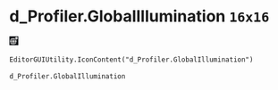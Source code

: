 # d_Profiler.GlobalIllumination `16x16`
<img src="/img/d_Profiler.GlobalIllumination.png" width=16 height=16>

``` CSharp
EditorGUIUtility.IconContent("d_Profiler.GlobalIllumination")
```
```
d_Profiler.GlobalIllumination
```
